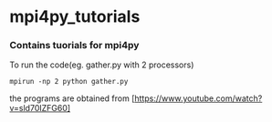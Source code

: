 # mpi4py_tutorials
### Contains tuorials for mpi4py 
To run the code(eg. gather.py with 2 processors)
```
mpirun -np 2 python gather.py
```
the programs are obtained from  [https://www.youtube.com/watch?v=sld70IZFG60]
